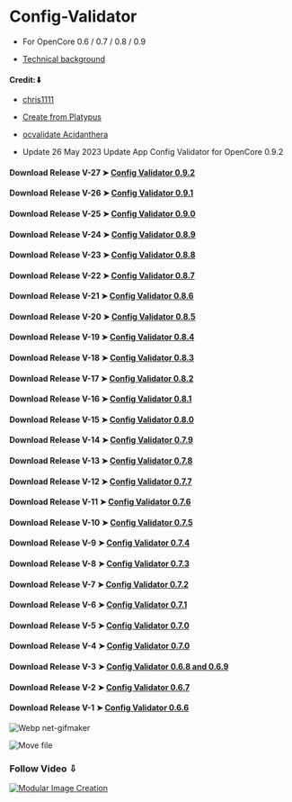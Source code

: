 # Config-Validator
- For OpenCore 0.6 / 0.7 / 0.8 / 0.9

- [Technical background](https://github.com/chris1111/Config-Validator/blob/main/Technical%20background.md)

#### Credit:⬇︎
- [chris1111](https://github.com/chris1111)
- [Create from Platypus](https://github.com/sveinbjornt/Platypus)
- [ocvalidate Acidanthera](https://github.com/acidanthera/OpenCorePkg/tree/master/Utilities/ocvalidate)

 - Update 26 May 2023 Update App Config Validator for OpenCore 0.9.2

#### Download Release V-27 ➤ [Config Validator 0.9.2](https://github.com/chris1111/Config-Validator/releases/tag/V27) 
#### Download Release V-26 ➤ [Config Validator 0.9.1](https://github.com/chris1111/Config-Validator/releases/tag/V26) 
#### Download Release V-25 ➤ [Config Validator 0.9.0](https://github.com/chris1111/Config-Validator/releases/tag/V25) 
#### Download Release V-24 ➤ [Config Validator 0.8.9](https://github.com/chris1111/Config-Validator/releases/tag/V24) 
#### Download Release V-23 ➤ [Config Validator 0.8.8](https://github.com/chris1111/Config-Validator/releases/tag/V23) 
#### Download Release V-22 ➤ [Config Validator 0.8.7](https://github.com/chris1111/Config-Validator/releases/tag/V22) 
#### Download Release V-21 ➤ [Config Validator 0.8.6](https://github.com/chris1111/Config-Validator/releases/tag/V21)
#### Download Release V-20 ➤ [Config Validator 0.8.5](https://github.com/chris1111/Config-Validator/releases/tag/V20)
#### Download Release V-19 ➤ [Config Validator 0.8.4](https://github.com/chris1111/Config-Validator/releases/tag/V19)
#### Download Release V-18 ➤ [Config Validator 0.8.3](https://github.com/chris1111/Config-Validator/releases/tag/V18)
#### Download Release V-17 ➤ [Config Validator 0.8.2](https://github.com/chris1111/Config-Validator/releases/tag/V17)
#### Download Release V-16 ➤ [Config Validator 0.8.1](https://github.com/chris1111/Config-Validator/releases/tag/V16)
#### Download Release V-15 ➤ [Config Validator 0.8.0](https://github.com/chris1111/Config-Validator/releases/tag/V15)
#### Download Release V-14 ➤ [Config Validator 0.7.9](https://github.com/chris1111/Config-Validator/releases/tag/V14)
#### Download Release V-13 ➤ [Config Validator 0.7.8](https://github.com/chris1111/Config-Validator/releases/tag/V13)
#### Download Release V-12 ➤ [Config Validator 0.7.7](https://github.com/chris1111/Config-Validator/releases/tag/V12)
#### Download Release V-11 ➤ [Config Validator 0.7.6](https://github.com/chris1111/Config-Validator/releases/tag/V11)
#### Download Release V-10 ➤ [Config Validator 0.7.5](https://github.com/chris1111/Config-Validator/releases/tag/V10)
#### Download Release V-9 ➤ [Config Validator 0.7.4](https://github.com/chris1111/Config-Validator/releases/tag/V9)
#### Download Release V-8 ➤ [Config Validator 0.7.3](https://github.com/chris1111/Config-Validator/releases/tag/V8)
#### Download Release V-7 ➤ [Config Validator 0.7.2](https://github.com/chris1111/Config-Validator/releases/tag/V7)
#### Download Release V-6 ➤ [Config Validator 0.7.1](https://github.com/chris1111/Config-Validator/releases/tag/V6)
#### Download Release V-5 ➤ [Config Validator 0.7.0](https://github.com/chris1111/Config-Validator/releases/tag/V5)
#### Download Release V-4 ➤ [Config Validator 0.7.0](https://github.com/chris1111/Config-Validator/releases/tag/V4)
#### Download Release V-3 ➤ [Config Validator 0.6.8 and 0.6.9](https://github.com/chris1111/Config-Validator/releases/tag/V3)
#### Download Release V-2 ➤ [Config Validator 0.6.7](https://github.com/chris1111/Config-Validator/releases/tag/V2)
#### Download Release V-1 ➤ [Config Validator 0.6.6](https://github.com/chris1111/Config-Validator/releases/tag/V1)



![Webp net-gifmaker](https://user-images.githubusercontent.com/6248794/106479561-74997800-6478-11eb-8096-e1f30ed7b3fa.gif)

![Move file](https://user-images.githubusercontent.com/6248794/107689374-bd221400-6c76-11eb-817c-325a32d26d83.png)

### Follow Video ⇩
[![Modular Image Creation](https://user-images.githubusercontent.com/6248794/100680251-23b5b800-333f-11eb-8234-50195475605b.png)](https://youtu.be/KYuYnhAMZi8)
